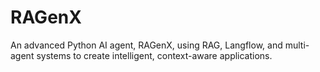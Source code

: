 # RAGenX
An advanced Python AI agent, RAGenX, using RAG, Langflow, and multi-agent systems to create intelligent, context-aware applications.
